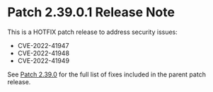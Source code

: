 # Patch 2.39.0.1 Release Note

This is a HOTFIX patch release to address security issues:

- CVE-2022-41947
- CVE-2022-41948
- CVE-2022-41949


See [Patch 2.39.0](ReleaseNote-2.39.0.md) for the full list of fixes included in the parent patch release.
